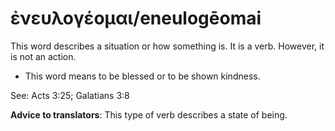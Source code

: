 # ἐνευλογέομαι/eneulogēomai 
This word describes a situation or how something is. It is a verb. However, it is not an action.

* This word means to be blessed or to be shown kindness.

See: Acts 3:25; Galatians 3:8

**Advice to translators**: This type of verb describes a state of being.
